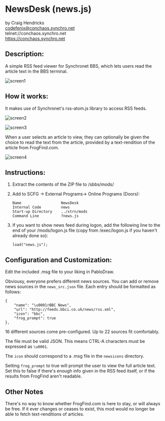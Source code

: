 # NewsDesk (news.js)

by Craig Hendricks  
codefenix@conchaos.synchro.net  
 telnet://conchaos.synchro.net  
  https://conchaos.synchro.net  



## Description:

A simple RSS feed viewer for Synchronet BBS, which lets users read the
article text in the BBS terminal.

![screen1](https://github.com/codefenix-ConChaos/NewsDesk/assets/12660452/5c21da22-d212-4c98-a41b-497dc5a8275c)


## How it works:

It makes use of Synchronet's rss-atom.js library to access RSS feeds.

![screen2](https://github.com/codefenix-ConChaos/NewsDesk/assets/12660452/59527249-501c-4eee-bc8f-b112bfe96e76)

![screen3](https://github.com/codefenix-ConChaos/NewsDesk/assets/12660452/903809b1-310c-4a01-a63a-f34c71756b90)


When a user selects an article to view, they can optionally be given the 
choice to read the text from the article, provided by a text-rendition of
the article from FrogFind.com.

![screen4](https://github.com/codefenix-ConChaos/NewsDesk/assets/12660452/d860a7ad-d3be-4183-ae2c-fc8ad5189cce)


## Instructions:

 1. Extract the contents of the ZIP file to /sbbs/mods/
 
 2. Add to SCFG -> External Programs-> Online Programs (Doors):
    ```
    Name                  NewsDesk
    Internal Code         news
    Start-up Directory    ../xtrn/mods
    Command Line          ?news.js
    ```
    
 3. If you want to show news feed during logon, add the following line to the
    end of your /mods/logon.js file (copy from /exec/logon.js if you haven't
    already done so):
    
    `load("news.js");`       


## Configuration and Customization:

Edit the included .msg file to your liking in PabloDraw.

Obviousy, everyone prefers different news sources. You can add or remove news 
sources in the `news_src.json` file. Each entry should be formatted as follows:

```
{
    "name": "\u0001rBBC News",
    "url": "http://feeds.bbci.co.uk/news/rss.xml",
    "icon": "bbc",
    "frog_prompt": true
},
```

16 different sources come pre-configured. Up to 22 sources fit comfortably.

The file must be valid JSON. This means CTRL-A characters must be expressed as 
`\u0001`.

The `icon` should correspond to a .msg file in the `newsicons` directory.

Setting `frog_prompt` to true will prompt the user to view the full article
text. Set this to false if there's enough info given in the RSS feed itself, 
or if the results from FrogFind aren't readable.



## Other Notes



There's no way to know whether FrogFind.com is here to stay, or will always
be free. If it ever changes or ceases to exist, this mod would no longer be
able to fetch text-renditions of articles.

